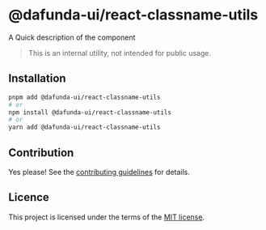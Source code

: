 # @dafunda-ui/react-classname-utils

A Quick description of the component

> This is an internal utility, not intended for public usage.

## Installation

```sh
pnpm add @dafunda-ui/react-classname-utils
# or
npm install @dafunda-ui/react-classname-utils
# or
yarn add @dafunda-ui/react-classname-utils
```

## Contribution

Yes please! See the
[contributing guidelines](https://github.com/dafundacom/dafunda-ui/blob/master/CONTRIBUTING.md)
for details.

## Licence

This project is licensed under the terms of the
[MIT license](https://github.com/dafundacom/dafunda-ui/blob/master/LICENSE).
